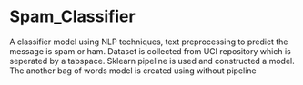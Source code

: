 # Spam_Classifier
A classifier model using NLP techniques, text preprocessing to predict the message is spam or ham. Dataset is collected from UCI repository which is seperated by a tabspace. Sklearn pipeline is used and constructed a model. The another bag of words model is created using without pipeline
